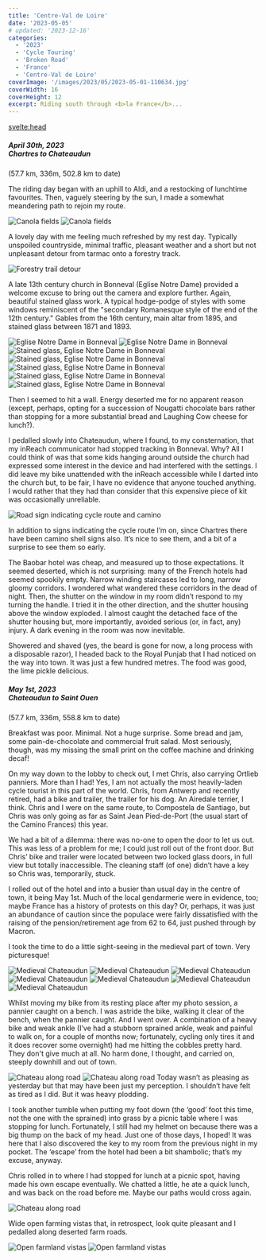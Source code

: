 ```yaml
---
title: 'Centre-Val de Loire'
date: '2023-05-05'
# updated: '2023-12-16'
categories:
  - '2023'
  - 'Cycle Touring'
  - 'Broken Road'
  - 'France'
  - 'Centre-Val de Loire'
coverImage: '/images/2023/05/2023-05-01-110634.jpg'
coverWidth: 16
coverHeight: 12
excerpt: Riding south through <b>la France</b>...
---
```


<svelte:head>

<title>
2023 Northern France
</title>
</svelte:head>

<script>
	import Callout from '$lib/components/Callout.svelte'
</script>

<h5>
	April 30th, 2023
	<br /> Chartres to Chateaudun
</h5>
(57.7 km, 336m, 502.8 km to date)

The riding day began with an uphill to Aldi, and a restocking of lunchtime favourites. Then, vaguely steering by the sun, I made a somewhat meandering path to rejoin my route.

<img alt="Canola fields" src="/images/2023/04/2023-04-30-142404.jpg" />
<img alt="Canola fields" src="/images/2023/04/2023-04-30-142645.jpg" />

A lovely day with me feeling much refreshed by my rest day. Typically unspoiled countryside, minimal traffic, pleasant weather and a short but not unpleasant detour from tarmac onto a forestry track.

<img alt="Forestry trail detour" src="/images/2023/04/20230430_1712.jpg" />

A late 13th century church in Bonneval (Eglise Notre Dame) provided a welcome excuse to bring out the camera and explore further. Again, beautiful stained glass work. A typical hodge-podge of styles with some windows reminiscent of the "secondary Romanesque style of the end of the 12th century." Gables from the 16th century, main altar from 1895, and stained glass between 1871 and 1893.

<img alt="Eglise Notre Dame in Bonneval" src="/images/2023/04/2023-04-30-161438.jpg" />

<img alt="Eglise Notre Dame in Bonneval" src="/images/2023/04/2023-04-30-161756.jpg" />

<img alt="Stained glass, Eglise Notre Dame in Bonneval" src="/images/2023/04/2023-04-30-161956.jpg" />

<img alt="Stained glass, Eglise Notre Dame in Bonneval" src="/images/2023/04/2023-04-30-162036.jpg" />
<img alt="Stained glass, Eglise Notre Dame in Bonneval" src="/images/2023/04/2023-04-30-162108.jpg" />
<img alt="Stained glass, Eglise Notre Dame in Bonneval" src="/images/2023/04/2023-04-30-162131.jpg" />
<img alt="Stained glass, Eglise Notre Dame in Bonneval" src="/images/2023/04/2023-04-30-162315.jpg" />

Then I seemed to hit a wall. Energy deserted me for no apparent reason (except, perhaps, opting for a succession of Nougatti chocolate bars rather than stopping for a more substantial bread and Laughing Cow cheese for lunch?).

I pedalled slowly into Chateaudun, where I found, to my consternation, that my inReach communicator had stopped tracking in Bonneval. Why? All I could think of was that some kids hanging around outside the church had expressed some interest in the device and had interfered with the settings. I did leave my bike unattended with the inReach accessible while I darted into the church but, to be fair, I have no evidence that anyone touched anything. I would rather that they had than consider that this expensive piece of kit was occasionally unreliable.

<img alt="Road sign indicating cycle route and camino" src="/images/2023/04/20230430_1544.jpg" />

In addition to signs indicating the cycle route I’m on, since Chartres there have been camino shell signs also. It’s nice to see them, and a bit of a surprise to see them so early.

The Baobar hotel was cheap, and measured up to those expectations. It seemed deserted, which is not surprising: many of the French hotels had seemed spookily empty. Narrow winding staircases led to long, narrow gloomy corridors. I wondered what wandered these corridors in the dead of night. Then, the shutter on the window in my room didn’t respond to my turning the handle. I tried it in the other direction, and the shutter housing above the window exploded. I almost caught the detached face of the shutter housing but, more importantly, avoided serious (or, in fact, any) injury. A dark evening in the room was now inevitable.

Showered and shaved (yes, the beard is gone for now, a long process with a disposable razor), I headed back to the Royal Punjab that I had noticed on the way into town. It was just a few hundred metres. The food was good, the lime pickle delicious.

<h5>
	May 1st, 2023
	<br /> Chateaudun to Saint Ouen
</h5>
(57.7 km, 336m, 558.8 km to date)

Breakfast was poor. Minimal. Not a huge surprise. Some bread and jam, some pain-de-chocolate and commercial fruit salad. Most seriously, though, was my missing the small print on the coffee machine and drinking decaf!

On my way down to the lobby to check out, I met Chris, also carrying Ortlieb panniers. More than I had! Yes, I am not actually the most heavily-laden cycle tourist in this part of the world. Chris, from Antwerp and recently retired, had a bike and trailer, the trailer for his dog. An Airedale terrier, I think. Chris and I were on the same route, to Compostela de Santiago, but Chris was only going as far as Saint Jean Pied-de-Port (the usual start of the Camino Frances) this year.

We had a bit of a dilemma: there was no-one to open the door to let us out. This was less of a problem for me; I could just roll out of the front door. But Chris’ bike and trailer were located between two locked glass doors, in full view but totally inaccessible. The cleaning staff (of one) didn’t have a key so Chris was, temporarily, stuck.

I rolled out of the hotel and into a busier than usual day in the centre of town, it being May 1st. Much of the local gendarmerie were in evidence, too; maybe France has a history of protests on this day? Or, perhaps, it was just an abundance of caution since the populace were fairly dissatisfied with the raising of the pension/retirement age from 62 to 64, just pushed through by Macron.

I took the time to do a little sight-seeing in the medieval part of town. Very picturesque!

<img alt="Medieval Chateaudun" src="/images/2023/05/2023-05-01-110608.jpg" />
<img alt="Medieval Chateaudun" src="/images/2023/05/2023-05-01-110634.jpg" />
<img alt="Medieval Chateaudun" src="/images/2023/05/2023-05-01-110751.jpg" />
<img alt="Medieval Chateaudun" src="/images/2023/05/2023-05-01-110910.jpg" />
<img alt="Medieval Chateaudun" src="/images/2023/05/2023-05-01-110934.jpg" />
<img alt="Medieval Chateaudun" src="/images/2023/05/2023-05-01-111655.jpg" />
<img alt="Medieval Chateaudun" src="/images/2023/05/2023-05-01-111731.jpg" />

Whilst moving my bike from its resting place after my photo session, a pannier caught on a bench. I was astride the bike, walking it clear of the bench, when the pannier caught. And I went over. A combination of a heavy bike and weak ankle (I’ve had a stubborn sprained ankle, weak and painful to walk on, for a couple of months now; fortunately, cycling only tires it and it does recover some overnight) had me hitting the cobbles pretty hard. They don't give much at all. No harm done, I thought, and carried on, steeply downhill and out of town.

<img alt="Chateau along road" src="/images/2023/05/2023-05-01-112815.jpg" />
<img alt="Chateau along road" src="/images/2023/05/2023-05-01-112828.jpg" />
Today wasn’t as pleasing as yesterday but that may have been just my perception. I shouldn’t have felt as tired as I did. But it was heavy plodding.

I took another tumble when putting my foot down (the ‘good’ foot this time, not the one with the sprained) into grass by a picnic table where I was stopping for lunch. Fortunately, I still had my helmet on because there was a big thump on the back of my head. Just one of those days, I hoped! It was here that I also discovered the key to my room from the previous night in my pocket. The ‘escape’ from the hotel had been a bit shambolic; that’s my excuse, anyway.

Chris rolled in to where I had stopped for lunch at a picnic spot, having made his own escape eventually. We chatted a little, he ate a quick lunch, and was back on the road before me. Maybe our paths would cross again.

<img alt="Chateau along road" src="/images/2023/05/2023-05-01-124643.jpg" />

Wide open farming vistas that, in retrospect, look quite pleasant and I pedalled along deserted farm roads.

<img alt="Open farmland vistas" src="/images/2023/05/2023-05-01-155201.jpg" />
<img alt="Open farmland vistas" src="/images/2023/05/2023-05-01-155215.jpg" />
